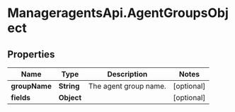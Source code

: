 # ManageragentsApi.AgentGroupsObject

## Properties
Name | Type | Description | Notes
------------ | ------------- | ------------- | -------------
**groupName** | **String** | The agent group name. | [optional] 
**fields** | **Object** |  | [optional] 


